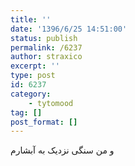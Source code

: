 ```yaml
---
title: ''
date: '1396/6/25 14:51:00'
status: publish
permalink: /6237
author: straxico
excerpt: ''
type: post
id: 6237
category:
    - tytomood
tag: []
post_format: []
---
```

و من سنگی نزدیک به آبشارم